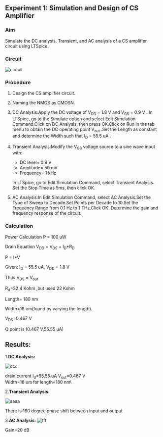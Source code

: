 ## Experiment 1: Simulation and Design of CS Amplifier

### Aim
Simulate the DC analysis, Transient, and AC analysis of a CS amplifier circuit using LTSpice.
### Circuit
![circuit](https://github.com/user-attachments/assets/b31d8a43-07eb-42bc-8016-8dd0fb0644b7)

### Procedure

1. Design the CS amplifier circuit.
2. Naming the NMOS as CMOSN.
3. DC Analysis:Apply the DC voltage of  V<sub>DD</sub> = 1.8 V and V<sub>GS</sub> = 0.9 V . In LTSpice, go to the Simulate option and select Edit Simulation Command.Click on DC Analysis, then press OK.Click on Run in the tab menu to obtain the DC operating point V<sub>out</sub> .Set the Length as constant and determine the Width such that I<sub>D</sub> = 55.5 uA .

4. Transient Analysis:Modify the  V<sub>GS</sub> voltage source to a sine wave input with:
     - DC level= 0.9 V 
     - Amplitude= 50 mV 
     - Frequency= 1 kHz 
     
     In LTSpice, go to Edit Simulation Command, select Transient Analysis. Set the Stop Time as 5ms, then click OK.

5. AC Analysis:In Edit Simulation Command, select AC Analysis.Set the Type of Sweep to Decade.Set Points per Decade to 10.Set the Frequency Range from 0.1 Hz to 1 THz.Click OK. Determine the gain and frequency response of the circuit.

### Calculation

Power Calculation
 P = 100 uW

Drain Equation
V<sub>DD</sub> = V<sub>DS</sub> + I<sub>D</sub>*R<sub>D</sub> 

 P = I*V

Given: I<sub>D</sub> = 55.5 uA, V<sub>DD</sub> = 1.8 V 

Thus V<sub>DS</sub> = V<sub>out</sub> 

R<sub>d</sub>=32.4 Kohm ,but used 22 Kohm

Length= 180 nm

Width=18 um(found by varying the length).

V<sub>DS</sub>=0.467 V

Q point is (0.467 V,55.55 uA)

## Results:
1.**DC Analysis:**

![ccc](https://github.com/user-attachments/assets/e876cf20-3050-49e2-97ce-e13497734deb)

drain current I<sub>d</sub>=55.55 uA
V<sub>out</sub>=0.467 V \
Width=18 um for length=180 nm\

2.**Transient Analysis:**

![aaaa](https://github.com/user-attachments/assets/40f8bb2f-8759-454d-8be1-2b59453b4066)

There is 180 degree phase shift between input and output 

3.**AC Analysis:**
![fff](https://github.com/user-attachments/assets/9f6b82e7-6fb5-4289-8d5c-8d7b46b1a980)

Gain=20 dB

